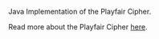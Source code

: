 Java Implementation of the Playfair Cipher.

Read more about the Playfair Cipher [here](https://en.wikipedia.org/wiki/Playfair_cipher).